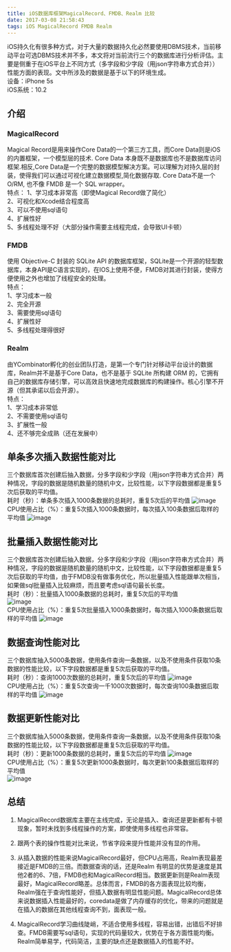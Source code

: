```yaml
---
title: iOS数据库框架MagicalRecord、FMDB、Realm 比较
date: 2017-03-08 21:58:43
tags: iOS MagicalRecord FMDB Realm
---
```

iOS持久化有很多种方式，对于大量的数据持久化必然要使用DBMS技术，当前移动平台可选DBMS技术并不多，本文将对当前流行三个的数据库进行分析评估。主要是侧重于在iOS平台上不同方式（多字段和少字段（用json字符串方式合并））性能方面的表现。文中所涉及的数据是基于以下的环境生成。  
设备：iPhone 5s   
iOS系统：10.2   
## 介绍
### MagicalRecord
Magical Record是用来操作Core Data的一个第三方工具，而Core Data则是iOS的内置框架，一个模型层的技术. Core Data 本身既不是数据库也不是数据库访问框架.相反,Core Data是一个完整的数据模型解决方案。可以理解为对持久层的封装，使得我们可以通过可视化建立数据模型,简化数据存取. Core Data不是一个 O/RM, 也不像 FMDB 是一个 SQL wrapper。  
特点：
1、学习成本非常高（即使Magical Record做了简化）  
2、可视化和Xcode结合程度高  
3、可以不使用sql语句  
4、扩展性好  
5、多线程处理不好（大部分操作需要主线程完成，会导致UI卡顿）  
### FMDB
使用 Objective-C 封装的 SQLite API 的数据库框架，SQLite是一个开源的轻型数据库，本身API是C语言实现的，在IOS上使用不便，FMDB对其进行封装，使得方便使用之外也增加了线程安全的处理。  
特点：  
1、学习成本一般   
2、完全开源   
3、需要使用sql语句   
4、扩展性好   
5、多线程处理得很好   
### Realm
由YCombinator孵化的创业团队打造，是第一个专门针对移动平台设计的数据库，Realm并不是基于Core Data，也不是基于 SQLite 所构建 ORM 的，它拥有自己的数据库存储引擎，可以高效且快速地完成数据库的构建操作。核心引擎不开源（但其承诺以后会开源）。   
特点：   
1、学习成本非常低   
2、不需要使用sql语句   
3、扩展性一般   
4、还不够完全成熟（还在发展中）   

## 单条多次插入数据性能对比   
三个数据库首次创建后抽入数据，分多字段和少字段（用json字符串方式合并）两种情况，字段的数据是随机数量的随机中文，比较性能，以下字段数据都是重复5次后获取的平均值。   
耗时（秒）：单条多次插入1000条数据的总耗时，重复5次后的平均值
![image](ios-mr-fm-realm/1.png)   
CPU使用占比（%）：重复5次插入1000条数据时，每次插入100条数据后取样的平均值
![image](ios-mr-fm-realm/2.png)
## 批量插入数据性能对比
三个数据库首次创建后抽入数据，分多字段和少字段（用json字符串方式合并）两种情况，字段的数据是随机数量的随机中文，比较性能，以下字段数据都是重复5次后获取的平均值，由于FMDB没有做事务优化，所以批量插入性能跟单次相当，如果做sql批量插入比较麻烦，而且要考虑sql语句最长长度。   
耗时（秒）：批量插入1000条数据的总耗时，重复5次后的平均值   
![image](ios-mr-fm-realm/3.png)  
CPU使用占比（%）：重复5次批量插入1000条数据时，每次插入1000条数据后取样的平均值
![image](ios-mr-fm-realm/4.png)
## 数据查询性能对比
三个数据库抽入5000条数据，使用条件查询一条数据，以及不使用条件获取10条数据的性能比较，以下字段数据都是重复5次后获取的平均值。  
耗时（秒）：查询1000次数据的总耗时，重复5次后的平均值
![image](ios-mr-fm-realm/5.png)   
CPU使用占比（%）：重复5次查询一千1000次数据时，每次查询100条数据后取样的平均值
![image](ios-mr-fm-realm/6.png)
## 数据更新性能对比
三个数据库抽入5000条数据，使用条件查询一条数据，以及不使用条件获取10条数据的性能比较，以下字段数据都是重复5次后获取的平均值。   
耗时（秒）：更新1000条数据的总耗时，重复5次后的平均值
![image](ios-mr-fm-realm/7.png)   
CPU使用占比（%）：重复5次更新1000条数据时，每次更新100条数据后取样的平均值   
![image](ios-mr-fm-realm/8.png)   
## 总结

1. MagicalRecord数据库主要在主线完成，无论是插入、查询还是更新都有卡顿现象，暂时未找到多线程操作的方案，即使使用多线程也非常容。

1.  跟两个表的操作性能对比来说，节省字段来提升性能并没有显的作用。

1. 从插入数据的性能来说MagicalRecord最好，但CPU占用高，Realm表现最差接近是FMDB的三倍。而数据查询的话，还是Realm 有明显的优势是速度是其他2者的6、7倍，FMDB也和MagicalRecord相当。数据更新则是Realm表现最好，MagicalRecord略差。总体而言，FMDB的各方面表现比较均衡，Realm强在于查询性能好，但插入数据有明显性能问题。MagicalRecord总体来说数据插入性能最好的，coredata是做了内存缓存的优化，带来的问题就是在插入的数据在其他线程查询不到，面表现一般。

1. MagicalRecord学习曲线陡峭，不适合使用多线程，容易出错，出错后不好排查。FMDB需要写sql语句，实现的代码量较大，优势在于各方面性能均衡。Realm简单易学，代码简洁，主要的缺点还是数据插入的性能不好。

